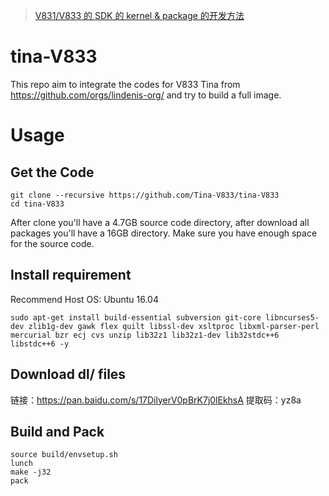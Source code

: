 > [V831/V833 的 SDK 的 kernel & package 的开发方法](https://www.cnblogs.com/juwan/p/15226245.html)

# tina-V833

This repo aim to integrate the codes for V833 Tina from https://github.com/orgs/lindenis-org/ and try to build a full image.

# Usage

## Get the Code
```shell
git clone --recursive https://github.com/Tina-V833/tina-V833
cd tina-V833 
```

After clone you'll have a 4.7GB source code directory, after download all packages you'll have a 16GB directory. Make sure you have enough space for the source code.

## Install requirement

Recommend Host OS: Ubuntu 16.04

```shell
sudo apt-get install build-essential subversion git-core libncurses5-dev zlib1g-dev gawk flex quilt libssl-dev xsltproc libxml-parser-perl mercurial bzr ecj cvs unzip lib32z1 lib32z1-dev lib32stdc++6 libstdc++6 -y
```

## Download dl/ files
链接：https://pan.baidu.com/s/17DilyerV0pBrK7j0lEkhsA 
提取码：yz8a 

## Build and Pack
```shell
source build/envsetup.sh
lunch
make -j32
pack
```
